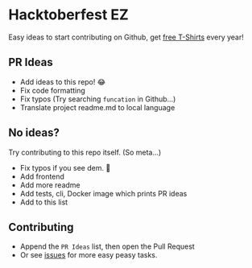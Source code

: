 # Hacktoberfest EZ

Easy ideas to start contributing on Github, get [free T-Shirts](http://hacktoberfest.digitalocean.com/) every year!

## PR Ideas
- Add ideas to this repo! 😂
- Fix code formatting
- Fix typos (Try searching `funcation` in Github...)
- Translate project readme.md to local language

## No ideas?
Try contributing to this repo itself. (So meta...)
- Fix typos if you see dem. 👀
- Add frontend
- Add more readme
- Add tests, cli, Docker image which prints PR ideas
- Add to this list

## Contributing
- Append the `PR Ideas` list, then open the Pull Request
- Or see [issues](https://github.com/narze/hacktoberfest_ez/issues) for more easy peasy tasks.
